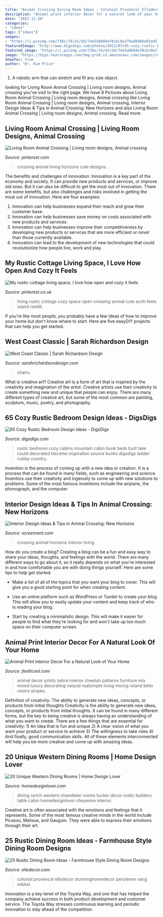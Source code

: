 ```yaml
---
title: "Animal Crossing Dining Room Ideas : Colonial Provencal Elledecor Stunninghomedecor Persienne Vang Mikkel"
description: "Animal print interior decor for a natural look of your home"
date: "2022-11-28"
categories:
- "ideas"
tags: ["ideas"]
images:
- "https://i.pinimg.com/736x/74/e5/dd/74e5ddb04ef8cbc0e279ad0d86e93ad5.jpg"
featuredImage: "http://www.digsdigs.com/photos/2013/07/45-cozy-rustic-bedroom-design-ideas-5.jpg"
featured_image: "https://i.pinimg.com/736x/74/e5/dd/74e5ddb04ef8cbc0e279ad0d86e93ad5.jpg"
image: "https://hips.hearstapps.com/hmg-prod.s3.amazonaws.com/images/rustic-dining-rooms-11-1500319868.jpg?crop=1xw:1xh;center,top&amp;resize=768:*"
ShowToc: true
author: "Dr. Kim Price"
---
```



1. A robotic arm that can stretch and fit any size object.

	

		
looking for Living Room Animal Crossing | Living room designs, Animal crossing you've visit to the right page. We have 8 Pictures about Living Room Animal Crossing | Living room designs, Animal crossing like Living Room Animal Crossing | Living room designs, Animal crossing, Interior Design Ideas &amp; Tips in Animal Crossing: New Horizons and also Living Room Animal Crossing | Living room designs, Animal crossing. Read more:
		
    
## Living Room Animal Crossing | Living Room Designs, Animal Crossing

<img loading=lazy src="https://i.pinimg.com/736x/e8/7e/c5/e87ec54031b1f0457cfd953e7483381b.jpg" onerror="this.onerror=null;this.src='https://tse1.mm.bing.net/th?id=OIP.CA8xVKzw0d0OWdQnX9FI9AHaEK&amp;pid=15.1';" alt="Living Room Animal Crossing | Living room designs, Animal crossing">

_Source: pinterest.com_

>crossing animal living horizons cute designs. 

	

The benefits and challenges of innovation:
Innovation is a key part of the economy and society. It can provide new products and services, or improve old ones. But it can also be difficult to get the most out of innovation. There are some benefits, but also challenges and risks involved in getting the most out of innovation. Here are four examples:
1. Innovation can help businesses expand their reach and grow their customer base.
2. Innovation can help businesses save money on costs associated with new products and services.
3. Innovation can help businesses improve their competitiveness by developing new products or services that are more efficient or novel than those currently available.
4. Innovation can lead to the development of new technologies that could revolutionize how people live, work and play.

    
## My Rustic Cottage Living Space, I Love How Open And Cozy It Feels

<img loading=lazy src="https://i.pinimg.com/736x/74/e5/dd/74e5ddb04ef8cbc0e279ad0d86e93ad5.jpg" onerror="this.onerror=null;this.src='https://tse2.mm.bing.net/th?id=OIP.auKD1oXRwsdyFKike9PZOQHaEK&amp;pid=15.1';" alt="My rustic cottage living space, I love how open and cozy it feels">

_Source: pinterest.co.uk_

>living rustic cottage cozy space open crossing animal cute acnh feels island reddit. 

	

If you're like most people, you probably have a few ideas of how to improve your home but don't know where to start. Here are five easyDIY projects that can help you get started.

    
## West Coast Classic | Sarah Richardson Design

<img loading=lazy src="https://www.sarahrichardsondesign.com/sites/default/files/styles/hero_slider_1440px_x_700px/public/2017-09/dining_vera_0002_lowres.jpg?itok=2-DUE9dN" onerror="this.onerror=null;this.src='https://tse3.mm.bing.net/th?id=OIP.wt367lcAweoeB8vSfzN6tgHaJ4&amp;pid=15.1';" alt="West Coast Classic | Sarah Richardson Design">

_Source: sarahrichardsondesign.com_

>chairs. 

	

What is creative art?
Creative art is a form of art that is inspired by the creativity and imagination of the artist. Creative artists use their creativity to create something new and unique that people can enjoy. There are many different types of creative art, but some of the most common are painting, sculpture, music, poetry, and photography.

    
## 65 Cozy Rustic Bedroom Design Ideas - DigsDigs

<img loading=lazy src="http://www.digsdigs.com/photos/2013/07/45-cozy-rustic-bedroom-design-ideas-5.jpg" onerror="this.onerror=null;this.src='https://tse4.mm.bing.net/th?id=OIP.dulnkCRCgev9C9Q1Bwr0xAHaLH&amp;pid=15.1';" alt="65 Cozy Rustic Bedroom Design Ideas - DigsDigs">

_Source: digsdigs.com_

>rustic bedroom cozy cabins mountain cabin bunk beds built lake could decorated become inspiration source bunks digsdigs ladder cubby country. 

	

Invention is the process of coming up with a new idea or creation. It is a process that can be found in many fields, such as engineering and science. Inventors use their creativity and ingenuity to come up with new solutions to problems. Some of the most famous inventions include the airplane, the phonograph, and the computer.

    
## Interior Design Ideas &amp; Tips In Animal Crossing: New Horizons

<img loading=lazy src="https://static2.srcdn.com/wordpress/wp-content/uploads/2020/07/Animal-Crossing-New-Horizons-Nautical-Living-Room.jpg" onerror="this.onerror=null;this.src='https://tse2.mm.bing.net/th?id=OIP.lWfCdtRa8tyRk7yI7xGOugHaDt&amp;pid=15.1';" alt="Interior Design Ideas &amp; Tips in Animal Crossing: New Horizons">

_Source: screenrant.com_

>crossing animal horizons interior living. 

	

How do you create a blog?
Creating a blog can be a fun and easy way to share your ideas, thoughts, and feelings with the world. There are many different ways to go about it, so it really depends on what you're interested in and how comfortable you are with doing things yourself. Here are some tips to help get started: 
- Make a list of all of the topics that you want your blog to cover. This will give you a good starting point for when creating content.

- Use an online platform such as WordPress or Tumblr to create your blog. This will allow you to easily update your content and keep track of who is reading your blog.

- Start by creating a minimalistic design. This will make it easier for people to find what they're looking for and won't take up too much space on their computer screen.

    
## Animal Print Interior Decor For A Natural Look Of Your Home

<img loading=lazy src="http://feelitcool.com/wp-content/uploads/2016/02/mixed-animal-patterns.jpg" onerror="this.onerror=null;this.src='https://tse1.mm.bing.net/th?id=OIP.b7mxeXSHjiUyc4HunSDNmAAAAA&amp;pid=15.1';" alt="Animal Print Interior Decor For a Natural Look of Your Home">

_Source: feelitcool.com_

>animal decor prints zebra interior cheetah patterns furniture mix mixed luxury decorating natural realsimple living mixing roland bello rooms stripes. 

	

Definition of creativity: The ability to generate new ideas, concepts, or products from initial thoughts
Creativity is the ability to generate new ideas, concepts, or products from initial thoughts. It can be found in many different forms, but the key to being creative is always having an understanding of what you want to create. There are a few things that are essential for creativity: 1) An idea that is fun and unique 2) A clear vision of what you want your product or service to achieve 3) The willingness to take risks 4) And finally, good communication skills. All of these elements interconnected will help you be more creative and come up with amazing ideas.

    
## 20 Unique Western Dining Rooms | Home Design Lover

<img loading=lazy src="https://homedesignlover.com/wp-content/uploads/2015/01/western-dine.jpg" onerror="this.onerror=null;this.src='https://tse2.mm.bing.net/th?id=OIP.VkOyyvNsZE13xAnrsPbiPQHaEX&amp;pid=15.1';" alt="20 Unique Western Dining Rooms | Home Design Lover">

_Source: homedesignlover.com_

>dining ranch western chandelier rooms tucker decor rustic builders table cabin homedesignlover cheyenne interior. 

	

Creative art is often associated with the emotions and feelings that it represents. Some of the most famous creative minds in the world include Picasso, Matisse, and Gauguin. They were able to express their emotions through their art.

    
## 25 Rustic Dining Room Ideas - Farmhouse Style Dining Room Designs

<img loading=lazy src="https://hips.hearstapps.com/hmg-prod.s3.amazonaws.com/images/rustic-dining-rooms-11-1500319868.jpg?crop=1xw:1xh;center,top&amp;resize=768:*" onerror="this.onerror=null;this.src='https://tse4.mm.bing.net/th?id=OIP.54m4XWlHR63QzTtTC0DosgHaLH&amp;pid=15.1';" alt="25 Rustic Dining Room Ideas - Farmhouse Style Dining Room Designs">

_Source: elledecor.com_

>colonial provencal elledecor stunninghomedecor persienne vang mikkel. 

	

Innovation is a key tenet of the Toyota Way, and one that has helped the company achieve success in both product development and customer service. The Toyota Way stresses continuous learning and periodic innovation to stay ahead of the competition.

